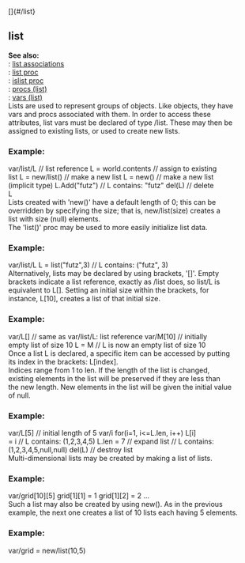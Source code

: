 []{#/list}    
## list    
**See also:**    
:   [list associations](/ref/list/associations)    
:   [list proc](/ref/proc/list)    
:   [islist proc](/ref/proc/islist)    
:   [procs (list)](/ref/list/proc)    
:   [vars (list)](/ref/list/var)    
Lists are used to represent groups of objects. Like objects, they have    
vars and procs associated with them. In order to access these    
attributes, list vars must be declared of type /list. These may then be    
assigned to existing lists, or used to create new lists.    
### Example:    
var/list/L // list reference L = world.contents // assign to existing    
list L = new/list() // make a new list L = new() // make a new list    
(implicit type) L.Add(\"futz\") // L contains: \"futz\" del(L) // delete    
L    
Lists created with \'new()\' have a default length of 0; this can be    
overridden by specifying the size; that is, new/list(size) creates a    
list with size (null) elements.    
The \'list()\' proc may be used to more easily initialize list data.    
### Example:    
var/list/L L = list(\"futz\",3) // L contains: (\"futz\", 3)    
Alternatively, lists may be declared by using brackets, \'\[\]\'. Empty    
brackets indicate a list reference, exactly as /list does, so list/L is    
equivalent to L\[\]. Setting an initial size within the brackets, for    
instance, L\[10\], creates a list of that initial size.    
### Example:    
var/L\[\] // same as var/list/L: list reference var/M\[10\] // initially    
empty list of size 10 L = M // L is now an empty list of size 10    
Once a list L is declared, a specific item can be accessed by putting    
its index in the brackets: L\[index\].    
Indices range from 1 to len. If the length of the list is changed,    
existing elements in the list will be preserved if they are less than    
the new length. New elements in the list will be given the initial value    
of null.    
### Example:    
var/L\[5\] // initial length of 5 var/i for(i=1, i\<=L.len, i++) L\[i\]    
= i // L contains: (1,2,3,4,5) L.len = 7 // expand list // L contains:    
(1,2,3,4,5,null,null) del(L) // destroy list    
Multi-dimensional lists may be created by making a list of lists.    
### Example:    
var/grid\[10\]\[5\] grid\[1\]\[1\] = 1 grid\[1\]\[2\] = 2 \...    
Such a list may also be created by using new(). As in the previous    
example, the next one creates a list of 10 lists each having 5 elements.    
### Example:    
var/grid = new/list(10,5)  